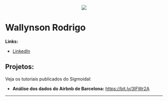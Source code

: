 
<p align="center">
  <img src="https://image.freepik.com/vetores-gratis/grafico-3d-da-terra-que-simboliza-a-ilustracao-do-comercio-global_456031-125.jpg" >
</p>

# Wallynson Rodrigo

**Links:**
* [LinkedIn](https://www.linkedin.com/in/wrodrigohs)

## Projetos:
Veja os tutoriais publicados do Sigmoidal:

* **Análise dos dados do Airbnb de Barcelona:** https://bit.ly/3lFWr2A

---
